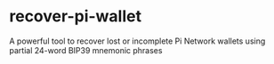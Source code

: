 # recover-pi-wallet
A powerful tool to recover lost or incomplete Pi Network wallets using partial 24-word BIP39 mnemonic phrases

